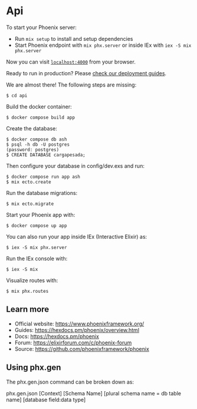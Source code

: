 # Api

To start your Phoenix server:

  * Run `mix setup` to install and setup dependencies
  * Start Phoenix endpoint with `mix phx.server` or inside IEx with `iex -S mix phx.server`

Now you can visit [`localhost:4000`](http://localhost:4000) from your browser.

Ready to run in production? Please [check our deployment guides](https://hexdocs.pm/phoenix/deployment.html).

We are almost there! The following steps are missing:

    $ cd api

Build the docker container:

    $ docker compose build app


Create the database:
    
    $ docker compose db ash
    $ psql -h db -U postgres
    (password: postgres)
    $ CREATE DATABASE cargapesada;

Then configure your database in config/dev.exs and run:

    $ docker compose run app ash
    $ mix ecto.create

Run the database migrations:

    $ mix ecto.migrate

Start your Phoenix app with:

    $ docker compose up app

You can also run your app inside IEx (Interactive Elixir) as:

    $ iex -S mix phx.server

Run the IEx console with:

    $ iex -S mix

Visualize routes with:

    $ mix phx.routes

## Learn more

  * Official website: https://www.phoenixframework.org/
  * Guides: https://hexdocs.pm/phoenix/overview.html
  * Docs: https://hexdocs.pm/phoenix
  * Forum: https://elixirforum.com/c/phoenix-forum
  * Source: https://github.com/phoenixframework/phoenix

## Using phx.gen

The phx.gen.json command can be broken down as:

phx.gen.json [Context] [Schema Name] [plural schema name = db table name] [database field:data type]
